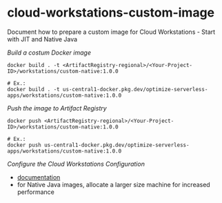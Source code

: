 # cloud-workstations-custom-image
Document how to prepare a custom image for Cloud Workstations - Start with JIT and Native Java

*Build a costum Docker image*
```shell
docker build . -t <ArtifactRegistry-regional>/<Your-Project-ID>/workstations/custom-native:1.0.0

# Ex.:
docker build . -t us-central1-docker.pkg.dev/optimize-serverless-apps/workstations/custom-native:1.0.0
```

*Push the image to Artifact Registry*
```shell
docker push <ArtifactRegistry-regional>/<Your-Project-ID>/workstations/custom-native:1.0.0

# Ex.:
docker push us-central1-docker.pkg.dev/optimize-serverless-apps/workstations/custom-native:1.0.0
```

*Configure the Cloud Workstations Configuration*
- [documentation](https://cloud.google.com/workstations)
- for Native Java images, allocate a larger size machine for increased performance